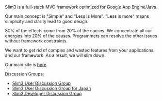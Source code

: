 Slim3 is a full-stack MVC framework optimized for Google App Engine/Java.

Our main concept is "Simple" and "Less Is More".
"Less is more" means simplicity and clarity lead to good design.

80% of the effects come from 20% of the causes.
We concentrate all our energies into 20% of the causes.
Programmers can resolve the other issues without framework constraints.

We want to get rid of complex and wasted features from your applications and our framework.
As a result, we will slim down.

Our main site is <a href='http://sites.google.com/site/slim3appengine/'>here</a>.

Discussion Groups:
  * <a href='http://groups.google.com/group/slim3-user'>Slim3 User Discussion Group</a>
  * <a href='http://groups.google.co.jp/group/slim3-user-japan'>Slim3 User Discussion Group for Japan</a>
  * <a href='http://groups.google.com/group/slim3-developer'>Slim3 Developer Discussion Group</a>